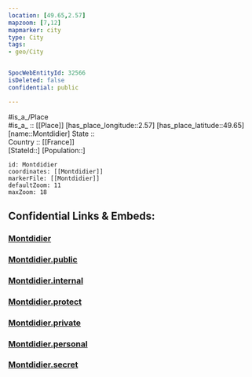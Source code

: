 ```yaml
---
location: [49.65,2.57] 
mapzoom: [7,12] 
mapmarker: city 
type: City
tags:
- geo/City


SpocWebEntityId: 32566
isDeleted: false
confidential: public

---
```

#is_a_/Place  
#is_a_ :: [[Place]] 
[has_place_longitude::2.57] 
[has_place_latitude::49.65] 
[name::Montdidier] 
State ::  
Country :: [[France]]  
[StateId::] 
[Population::] 



```leaflet
id: Montdidier
coordinates: [[Montdidier]] 
markerFile: [[Montdidier]] 
defaultZoom: 11 
maxZoom: 18
```


## Confidential Links & Embeds: 

### [Montdidier](/_Standards/Earth/Continent/Europe/Europe~West/France/regions~France/Hauts-de-France/departments~Hauts-de-France/Somme/communes~Somme/Montdidier/cities~Montdidier/Montdidier.md) 

### [Montdidier.public](/_public/Earth/Continent/Europe/Europe~West/France/regions~France/Hauts-de-France/departments~Hauts-de-France/Somme/communes~Somme/Montdidier/cities~Montdidier/Montdidier.public.md) 

### [Montdidier.internal](/_internal/Earth/Continent/Europe/Europe~West/France/regions~France/Hauts-de-France/departments~Hauts-de-France/Somme/communes~Somme/Montdidier/cities~Montdidier/Montdidier.internal.md) 

### [Montdidier.protect](/_protect/Earth/Continent/Europe/Europe~West/France/regions~France/Hauts-de-France/departments~Hauts-de-France/Somme/communes~Somme/Montdidier/cities~Montdidier/Montdidier.protect.md) 

### [Montdidier.private](/_private/Earth/Continent/Europe/Europe~West/France/regions~France/Hauts-de-France/departments~Hauts-de-France/Somme/communes~Somme/Montdidier/cities~Montdidier/Montdidier.private.md) 

### [Montdidier.personal](/_personal/Earth/Continent/Europe/Europe~West/France/regions~France/Hauts-de-France/departments~Hauts-de-France/Somme/communes~Somme/Montdidier/cities~Montdidier/Montdidier.personal.md) 

### [Montdidier.secret](/_secret/Earth/Continent/Europe/Europe~West/France/regions~France/Hauts-de-France/departments~Hauts-de-France/Somme/communes~Somme/Montdidier/cities~Montdidier/Montdidier.secret.md)

